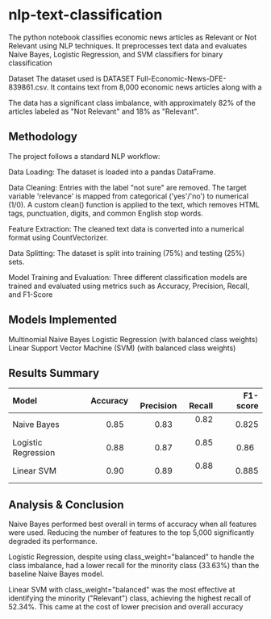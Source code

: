# nlp-text-classification
The python notebook classifies economic news articles as Relevant or Not Relevant using NLP techniques. It preprocesses text data and evaluates Naive Bayes, Logistic Regression, and SVM classifiers for binary classification


Dataset
The dataset used is 
DATASET Full-Economic-News-DFE-839861.csv. It contains text from 8,000 economic news articles along with a 



The data has a significant class imbalance, with approximately 82% of the articles labeled as "Not Relevant" and 18% as "Relevant".

## Methodology
The project follows a standard NLP workflow:

Data Loading: The dataset is loaded into a pandas DataFrame.

Data Cleaning: Entries with the label "not sure" are removed.
The target variable 'relevance' is mapped from categorical ('yes'/'no') to numerical (1/0).
A custom clean() function is applied to the text, which removes HTML tags, punctuation, digits, and common English stop words.

Feature Extraction: The cleaned text data is converted into a numerical format using CountVectorizer.

Data Splitting: The dataset is split into training (75%) and testing (25%) sets.

Model Training and Evaluation: Three different classification models are trained and evaluated using metrics such as Accuracy, Precision, Recall, and F1-Score


## Models Implemented
Multinomial Naive Bayes 
Logistic Regression (with balanced class weights) 
Linear Support Vector Machine (SVM) (with balanced class weights)

## Results Summary
| Model                       | Accuracy  |   Precision |   Recall |  F1-score |
|:-------------------|----------:|-----------:|--------:|---------:|
| Naive Bayes             |      0.85     |       0.83      |    0.82   |      0.825  |
| Logistic Regression|      0.88     |       0.87      |    0.85   |      0.86    |
| Linear SVM              |      0.90     |       0.89      |    0.88   |      0.885 |

## Analysis & Conclusion
Naive Bayes performed best overall in terms of accuracy when all features were used. Reducing the number of features to the top 5,000 significantly degraded its performance.

Logistic Regression, despite using class_weight="balanced" to handle the class imbalance, had a lower recall for the minority class (33.63%) than the baseline Naive Bayes model.

Linear SVM with class_weight="balanced" was the most effective at identifying the minority ("Relevant") class, achieving the highest recall of 52.34%. This came at the cost of lower precision and overall accuracy
